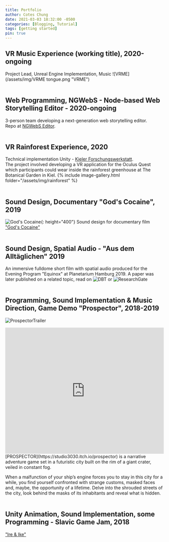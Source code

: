 ```yaml
---
title: Portfolio
author: Cotes Chung
date: 2021-03-03 18:32:00 -0500
categories: [Blogging, Tutorial]
tags: [getting started]
pin: true
---
```


## VR Music Experience (working title), 2020-ongoing
Project Lead, Unreal Engine Implementation, Music
![VRME](/assets/img/VRME tongue.png "VRME")
<br/><br/>

## Web Programming, NGWebS - Node-based Web Storytelling Editor - 2020-ongoing
3-person team developing a next-generation web storytelling editor.<br/>
Repo at [NGWebS Editor](https://github.com/pekasen/ngwebs-editor).
<br/><br/>

## VR Rainforest Experience, 2020
Technical implementation Unity - [Kieler Forschungswerkstatt](https://www.forschungs-werkstatt.de/allgemein/virtual-reality-in-der-kieler-forschungswerkstatt/).<br/>
The project involved developing a VR application for the Oculus Quest which participants could wear inside the rainforest greenhouse at The Botanical Garden in Kiel.
{% include image-gallery.html folder="/assets/img/rainforest" %}
<br/><br/>

## Sound Design, Documentary "God's Cocaine", 2019
![God's Cocaine](/assets/img/Plakat_Gods_Cocaine_Presse.jpg){: height="400"}
Sound design for documentary film ["God's Cocaine"](http://godscocaine.com/)
<br/><br/>

## Sound Design, Spatial Audio - "Aus dem Alltäglichen" 2019
An immersive fulldome short film with spatial audio produced for the Evening Program "Equinox" at Planetarium Hamburg 2019.
A paper was later published on a related topic, read on ![DBT](https://www.db-thueringen.de/receive/dbt_mods_00039974) or ![ResearchGate](https://www.researchgate.net/publication/337402782_Spatial_audio_production_for_immersive_fulldome_projections)
<br/><br/>

## Programming, Sound Implementation & Music Direction, Game Demo "Prospector", 2018-2019
![ProspectorTrailer](https://youtu.be/j8Mv7AojpKQ "Prospector")
<iframe width="100%" height="400" src="https://www.youtube.com/embed/j8Mv7AojpKQ" frameborder="0" allow="accelerometer; autoplay; clipboard-write; encrypted-media; gyroscope; picture-in-picture" allowfullscreen></iframe>
[PROSPECTOR](https://studio3030.itch.io/prospector) is a narrative adventure game set in a futuristic city built on the rim of a giant crater, veiled in constant fog.

When a malfunction of your ship’s engine forces you to stay in this city for a while, you find yourself confronted with strange customs, masked faces and, maybe, the opportunity of a lifetime. Delve into the shrouded streets of the city, look behind the masks of its inhabitants and reveal what is hidden.
<br/><br/>

## Unity Animation, Sound Implementation, some Programming - Slavic Game Jam, 2018
["Ire & Ike"](https://yesweplaytested.itch.io/ire-and-ike)
<br/><br/>